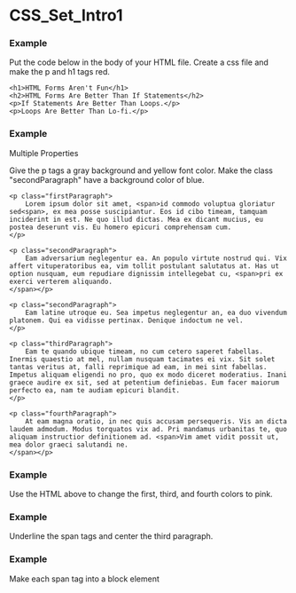 # CSS_Set_Intro1

### Example

Put the code below in the body of your HTML file. Create a css file and make the p and h1 tags red.
```
<h1>HTML Forms Aren't Fun</h1>
<h2>HTML Forms Are Better Than If Statements</h2>
<p>If Statements Are Better Than Loops.</p>
<p>Loops Are Better Than Lo-fi.</p>
```


### Example 
Multiple Properties

Give the p tags a gray background and yellow font color. Make the class "secondParagraph" have a background color of blue.
```
<p class="firstParagraph">
	Lorem ipsum dolor sit amet, <span>id commodo voluptua gloriatur sed<span>, ex mea posse suscipiantur. Eos id cibo timeam, tamquam inciderint in est. Ne quo illud dictas. Mea ex dicant mucius, eu postea deserunt vis. Eu homero epicuri comprehensam cum.
</p>

<p class="secondParagraph">
	Eam adversarium neglegentur ea. An populo virtute nostrud qui. Vix affert vituperatoribus ea, vim tollit postulant salutatus at. Has ut option nusquam, eum repudiare dignissim intellegebat cu, <span>pri ex exerci verterem aliquando.
</span></p>

<p class="secondParagraph">
	Eam latine utroque eu. Sea impetus neglegentur an, ea duo vivendum platonem. Qui ea vidisse pertinax. Denique indoctum ne vel.
</p>

<p class="thirdParagraph">
	Eam te quando ubique timeam, no cum cetero saperet fabellas. Inermis quaestio at mel, nullam nusquam tacimates ei vix. Sit solet tantas veritus at, falli reprimique ad eam, in mei sint fabellas. Impetus aliquam eligendi no pro, quo ex modo diceret moderatius. Inani graece audire ex sit, sed at petentium definiebas. Eum facer maiorum perfecto ea, nam te audiam epicuri blandit.
</p>

<p class="fourthParagraph">
	At eam magna oratio, in nec quis accusam persequeris. Vis an dicta laudem admodum. Modus torquatos vix ad. Pri mandamus urbanitas te, quo aliquam instructior definitionem ad. <span>Vim amet vidit possit ut, mea dolor graeci salutandi ne.
</span></p>
```

### Example

 Use the HTML above to change the first, third, and fourth colors to pink.
 
 
 ### Example
 
 Underline the span tags and center the third paragraph.
 
 
 
 ### Example
 
 Make each span tag into a block element
